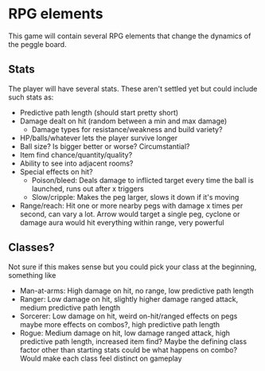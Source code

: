 # RPG elements
This game will contain several RPG elements that change the dynamics of the peggle board.

## Stats
The player will have several stats. These aren't settled yet but could include such stats as:
- Predictive path length (should start pretty short)
- Damage dealt on hit (random between a min and max damage)
  - Damage types for resistance/weakness and build variety?
- HP/balls/whatever lets the player survive longer
- Ball size? Is bigger better or worse? Circumstantial?
- Item find chance/quantity/quality?
- Ability to see into adjacent rooms?
- Special effects on hit?
  - Poison/bleed: Deals damage to inflicted target every time the ball is launched, runs out after x triggers
  - Slow/cripple: Makes the peg larger, slows it down if it's moving
- Range/reach: Hit one or more nearby pegs with damage x times per second, can vary a lot. Arrow would target a single peg, cyclone or damage aura would hit everything within range, very powerful

## Classes?
Not sure if this makes sense but you could pick your class at the beginning, something like
- Man-at-arms: High damage on hit, no range, low predictive path length
- Ranger: Low damage on hit, slightly higher damage ranged attack, medium predictive path length
- Sorcerer: Low damage on hit, weird on-hit/ranged effects on pegs maybe more effects on combos?, high predictive path length
- Rogue: Medium damage on hit, low damage ranged attack, high predictive path length, increased item find?
Maybe the defining class factor other than starting stats could be what happens on combo? Would make each class feel distinct on gameplay